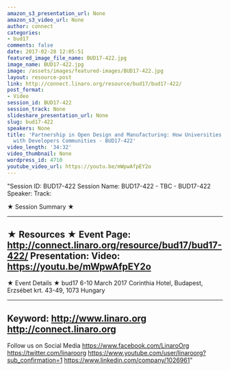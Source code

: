 ```yaml
---
amazon_s3_presentation_url: None
amazon_s3_video_url: None
author: connect
categories:
- bud17
comments: false
date: 2017-02-28 12:05:51
featured_image_file_name: BUD17-422.jpg
image_name: BUD17-422.jpg
image: /assets/images/featured-images/BUD17-422.jpg
layout: resource-post
link: http://connect.linaro.org/resource/bud17/bud17-422/
post_format:
- Video
session_id: BUD17-422
session_track: None
slideshare_presentation_url: None
slug: bud17-422
speakers: None
title: 'Partnership in Open Design and Manufacturing: How Universities can Contribute
  with Developers Communities - BUD17-422'
video_length: '34:32'
video_thumbnail: None
wordpress_id: 4710
youtube_video_url: https://youtu.be/mWpwAfpEY2o
---
```


"Session ID: BUD17-422
Session Name: BUD17-422 - TBC - BUD17-422
Speaker:
Track:


★ Session Summary ★

---------------------------------------------------
★ Resources ★
Event Page: http://connect.linaro.org/resource/bud17/bud17-422/
Presentation:
Video: https://youtu.be/mWpwAfpEY2o
 ---------------------------------------------------

★ Event Details ★
bud17
6-10 March 2017
Corinthia Hotel, Budapest,
Erzsébet krt. 43-49,
1073 Hungary

---------------------------------------------------
Keyword:
http://www.linaro.org
http://connect.linaro.org
---------------------------------------------------
Follow us on Social Media
https://www.facebook.com/LinaroOrg
https://twitter.com/linaroorg
https://www.youtube.com/user/linaroorg?sub_confirmation=1
https://www.linkedin.com/company/1026961"
